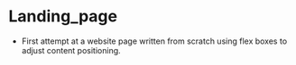 # Landing_page

- First attempt at a website page written from scratch using flex boxes to adjust content positioning. 
